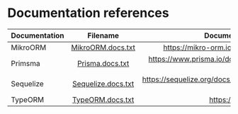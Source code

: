 # Documentation references

| Documentation |                    Filename                    |                             Documentation link |
| ------------- | :--------------------------------------------: | ---------------------------------------------: |
| MikroORM      |  [MikroORM.docs.txt](/docs/MikroORM.docs.txt)  |                https://mikro-orm.io/docs/guide |
| Primsma       |    [Prisma.docs.txt](/docs/Prisma.docs.txt)    |     https://www.prisma.io/docs/getting-started |
| Sequelize     | [Sequelize.docs.txt](/docs/Sequelize.docs.txt) | https://sequelize.org/docs/v6/getting-started/ |
| TypeORM       |   [TypeORM.docs.txt](/docs/TypeORM.docs.txt)   |                            https://typeorm.io/ |
